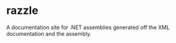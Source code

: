 razzle
======

A documentation site for .NET assemblies generated off the XML documentation and the assembly. 
